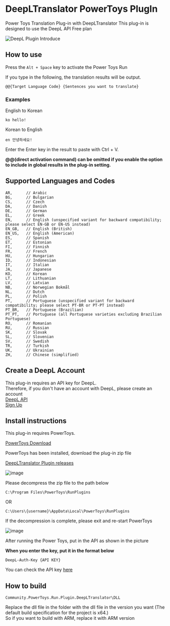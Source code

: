 # DeepLTranslator PowerToys PlugIn
Power Toys Translation Plug-in with DeepLTranslator
This plug-in is designed to use the DeepL API Free plan

![DeepL Plugin Introduce](https://github.com/patcher454/DeepLTranslatorPowerToys/assets/34996184/ba435959-6dd5-4315-94af-45a1b487306d)  

## How to use

Press the `Alt + Space` key to activate the Power Toys Run

If you type in the following, the translation results will be output.

```
@@{Target Language Code} {Sentences you want to translate}
```

### Examples
English to Korean
```
ko hello!
```
Korean to English
```
en 안녕하세요!
```

Enter the Enter key in the result to paste with Ctrl + V.

**@@(direct activation command) can be omitted if you enable the option to include in global results in the plug-in setting.**

## Supported Languages and Codes

```
AR,      // Arabic
BG,      // Bulgarian
CS,      // Czech
DA,      // Danish
DE,      // German
EL,      // Greek
EN,      // English (unspecified variant for backward compatibility; please select EN-GB or EN-US instead)
EN_GB,   // English (British)
EN_US,   // English (American)
ES,      // Spanish
ET,      // Estonian
FI,      // Finnish
FR,      // French
HU,      // Hungarian
ID,      // Indonesian
IT,      // Italian
JA,      // Japanese
KO,      // Korean
LT,      // Lithuanian
LV,      // Latvian
NB,      // Norwegian Bokmål
NL,      // Dutch
PL,      // Polish
PT,      // Portuguese (unspecified variant for backward compatibility; please select PT-BR or PT-PT instead)
PT_BR,   // Portuguese (Brazilian)
PT_PT,   // Portuguese (all Portuguese varieties excluding Brazilian Portuguese)
RO,      // Romanian
RU,      // Russian
SK,      // Slovak
SL,      // Slovenian
SV,      // Swedish
TR,      // Turkish
UK,      // Ukrainian
ZH,      // Chinese (simplified)
```

## Create a DeepL Account
This plug-in requires an API key for DeepL.  
Therefore, if you don't have an account with DeepL, please create an account  
[DeepL API](https://www.deepl.com/pro-api?cta=header-pro-api)  
[Sign Up](https://www.deepl.com/signup?cta=checkout)  

## Install instructions
This plug-in requires PowerToys.  

[PowerToys Download](https://learn.microsoft.com/ko-kr/windows/powertoys/install)  

PowerToys has been installed, download the plug-in zip file  

[DeepLTranslator Plugin releases](https://github.com/patcher454/DeepLTranslatorPowerToys/releases/)

![image](https://github.com/patcher454/DeepLTranslatorPowerToys/assets/34996184/a67ebe69-2ba7-4c05-814e-be1bb5bfd259)  

Please decompress the zip file to the path below  
```
C:\Program Files\PowerToys\RunPlugins
```
OR  
```
C:\Users\{username}\AppData\Local\PowerToys\RunPlugins
```  
If the decompression is complete, please exit and re-start PowerToys

![image](https://github.com/patcher454/DeepLTranslatorPowerToys/assets/34996184/143849c9-4288-4af2-acc0-24f59e272f33)  
  
After running the Power Toys, put in the API as shown in the picture  

**When you enter the key, put it in the format below**  

```
DeepL-Auth-Key {API KEY}
```
You can check the API key [here](https://www.deepl.com/your-account/keys)

## How to build

```
Community.PowerToys.Run.Plugin.DeepLTranslator\DLL
```
Replace the dll file in the folder with the dll file in the version you want (The default build specification for the project is x64.)  
So if you want to build with ARM, replace it with ARM version
